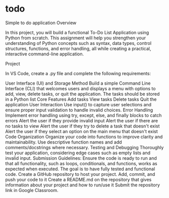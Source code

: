 # todo
Simple to do application
Overview

In this project, you will build a functional To-Do List Application using Python from scratch. This assignment will help you strengthen your understanding of Python concepts such as syntax, data types, control structures, functions, and error handling, all while creating a practical, interactive command-line application.

Project

In VS Code, create a .py file and complete the following requirements:

User Interface (UI) and Storage Method
Build a simple Command Line Interface (CLI) that welcomes users and displays a menu with options to add, view, delete tasks, or quit the application.
The tasks should be stored in a Python list
Core Features
Add tasks
View tasks
Delete tasks
Quit the application
User Interaction
Use input() to capture user selections and ensure proper input validation to handle invalid choices.
Error Handling
Implement error handling using try, except, else, and finally blocks to catch errors
Alert the user if they provide invalid input
Alert the user if there are no tasks to view
Alert the user if they try to delete a task that doesn't exist
Alert the user if they select an option on the main menu that doesn't exist
Code Organization
Organize your code into functions to improve clarity and maintainability. 
Use descriptive function names and add comments/docstrings where necessary.
Testing and Debugging
Thoroughly test your application, considering edge cases such as empty lists and invalid input.
Submission Guidelines:
Ensure the code is ready to run and that all functionality, such as loops, conditionals, and functions, works as expected when executed. The goal is to have fully tested and functional code.
Create a GitHub repository to host your project. Add, commit, and push your code to it
Create a README.md on the repository that gives information about your project and how to run/use it
Submit the repository link in Google Classroom.

